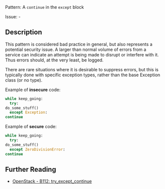 Pattern: A `continue` in the `except` block

Issue: -

## Description

This pattern is considered bad practice in general, but also represents a
potential security issue. A larger than normal volume of errors from a service
can indicate an attempt is being made to disrupt or interfere with it. Thus
errors should, at the very least, be logged.

There are rare situations where it is desirable to suppress errors, but this
is typically done with specific exception types, rather than the base
Exception class (or no type).


Example of **insecure** code:

```python
while keep_going:
  try:
do_some_stuff()
  except Exception:
continue
```

Example of **secure** code:

```python
while keep_going:
  try:
do_some_stuff()
  except ZeroDivisionError:
continue
```

## Further Reading
* [OpenStack - B112: try_except_continue](https://docs.openstack.org/bandit/latest/plugins/try_except_continue.html)
